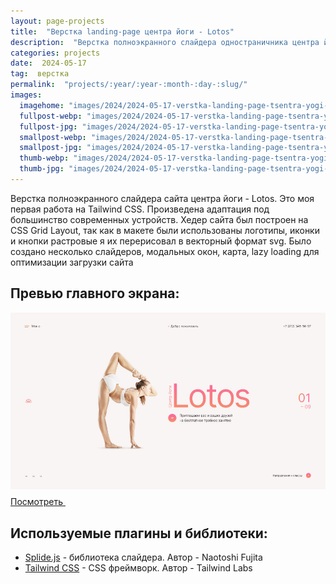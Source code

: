 ```yaml
---
layout: page-projects
title:  "Верстка landing-page центра йоги - Lotos"
description:  "Верстка полноэкранного слайдера одностраничника центра йоги - Lotos"
categories: projects
date:  2024-05-17
tag:  верстка
permalink:  "projects/:year/:year-:month-:day-:slug/"
images:
  imagehome: "images/2024/2024-05-17-verstka-landing-page-tsentra-yogi-lotos/1.jpg" #968x544
  fullpost-webp: "images/2024/2024-05-17-verstka-landing-page-tsentra-yogi-lotos/1.webp" #968x544
  fullpost-jpg: "images/2024/2024-05-17-verstka-landing-page-tsentra-yogi-lotos/1.jpg" #968x544
  smallpost-webp: "images/2024/2024-05-17-verstka-landing-page-tsentra-yogi-lotos/small-post.webp" #436x244
  smallpost-jpg: "images/2024/2024-05-17-verstka-landing-page-tsentra-yogi-lotos/small-post.jpg" #436x244
  thumb-webp: "images/2024/2024-05-17-verstka-landing-page-tsentra-yogi-lotos/thumb-post.webp" #248x140
  thumb-jpg: "images/2024/2024-05-17-verstka-landing-page-tsentra-yogi-lotos/thumb-post.jpg" #248x140
---
```


<p>Верстка полноэкранного слайдера сайта центра йоги - Lotos. Это моя первая работа на Tailwind CSS. Произведена адаптация под большинство современных устройств. Хедер сайта был построен на CSS Grid Layout, так как в макете были использованы логотипы, иконки и кнопки растровые я их перерисовал в векторный формат svg. Было создано несколько слайдеров, модальных окон, карта, lazy loading для оптимизации загрузки сайта</p>

<h2>Превью главного экрана:</h2>

<img src="images/2024/2024-05-17-verstka-landing-page-tsentra-yogi-lotos/2.jpg">

<div class="full-article__button">
  <a class="button" rel="nofollow noreferrer noopener" target="_blank" href="https://lorsalio7.github.io/Lotos-Yoga/dist/">Посмотреть
    <svg class="button__icon button__icon--right" width="22" height="22">
      <use xlink:href="img/sprite.svg#new-tab-ic"></use>
    </svg>
  </a>
</div>

<h2>Используемые плагины и библиотеки:</h2>

<ul>
  <li><a href="https://splidejs.com/" rel="nofollow">Splide.js</a> - библиотека слайдера. Автор - Naotoshi Fujita</li>
  <li><a href="https://tailwindcss.com/" rel="nofollow">Tailwind CSS</a> - CSS фреймворк. Автор - Tailwind Labs</li>
</ul>